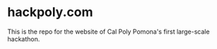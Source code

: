hackpoly.com
============

This is the repo for the website of Cal Poly Pomona's first large-scale hackathon. 
